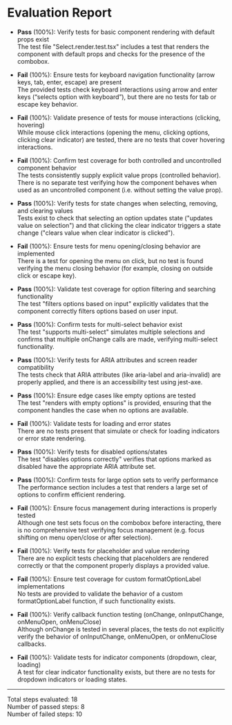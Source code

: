 # Evaluation Report

- **Pass** (100%): Verify tests for basic component rendering with default props exist  
  The test file "Select.render.test.tsx" includes a test that renders the component with default props and checks for the presence of the combobox.

- **Fail** (100%): Ensure tests for keyboard navigation functionality (arrow keys, tab, enter, escape) are present  
  The provided tests check keyboard interactions using arrow and enter keys (“selects option with keyboard”), but there are no tests for tab or escape key behavior.

- **Fail** (100%): Validate presence of tests for mouse interactions (clicking, hovering)  
  While mouse click interactions (opening the menu, clicking options, clicking clear indicator) are tested, there are no tests that cover hovering interactions.

- **Fail** (100%): Confirm test coverage for both controlled and uncontrolled component behavior  
  The tests consistently supply explicit value props (controlled behavior). There is no separate test verifying how the component behaves when used as an uncontrolled component (i.e. without setting the value prop).

- **Pass** (100%): Verify tests for state changes when selecting, removing, and clearing values  
  Tests exist to check that selecting an option updates state ("updates value on selection") and that clicking the clear indicator triggers a state change ("clears value when clear indicator is clicked").

- **Fail** (100%): Ensure tests for menu opening/closing behavior are implemented  
  There is a test for opening the menu on click, but no test is found verifying the menu closing behavior (for example, closing on outside click or escape key).

- **Pass** (100%): Validate test coverage for option filtering and searching functionality  
  The test "filters options based on input" explicitly validates that the component correctly filters options based on user input.

- **Pass** (100%): Confirm tests for multi-select behavior exist  
  The test "supports multi-select" simulates multiple selections and confirms that multiple onChange calls are made, verifying multi-select functionality.

- **Pass** (100%): Verify tests for ARIA attributes and screen reader compatibility  
  The tests check that ARIA attributes (like aria-label and aria-invalid) are properly applied, and there is an accessibility test using jest-axe.

- **Pass** (100%): Ensure edge cases like empty options are tested  
  The test "renders with empty options" is provided, ensuring that the component handles the case when no options are available.

- **Fail** (100%): Validate tests for loading and error states  
  There are no tests present that simulate or check for loading indicators or error state rendering.

- **Pass** (100%): Verify tests for disabled options/states  
  The test "disables options correctly" verifies that options marked as disabled have the appropriate ARIA attribute set.

- **Pass** (100%): Confirm tests for large option sets to verify performance  
  The performance section includes a test that renders a large set of options to confirm efficient rendering.

- **Fail** (100%): Ensure focus management during interactions is properly tested  
  Although one test sets focus on the combobox before interacting, there is no comprehensive test verifying focus management (e.g. focus shifting on menu open/close or after selection).

- **Fail** (100%): Verify tests for placeholder and value rendering  
  There are no explicit tests checking that placeholders are rendered correctly or that the component properly displays a provided value.

- **Fail** (100%): Ensure test coverage for custom formatOptionLabel implementations  
  No tests are provided to validate the behavior of a custom formatOptionLabel function, if such functionality exists.

- **Fail** (100%): Verify callback function testing (onChange, onInputChange, onMenuOpen, onMenuClose)  
  Although onChange is tested in several places, the tests do not explicitly verify the behavior of onInputChange, onMenuOpen, or onMenuClose callbacks.

- **Fail** (100%): Validate tests for indicator components (dropdown, clear, loading)  
  A test for clear indicator functionality exists, but there are no tests for dropdown indicators or loading states.

---

Total steps evaluated: 18  
Number of passed steps: 8  
Number of failed steps: 10